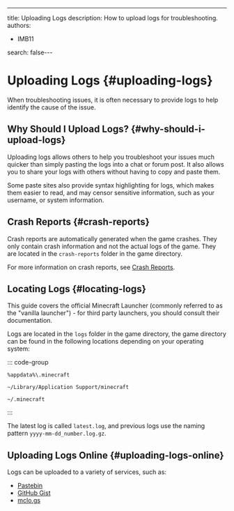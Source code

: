 ---
title: Uploading Logs
description: How to upload logs for troubleshooting.
authors:
  - IMB11

search: false---

# Uploading Logs {#uploading-logs}

When troubleshooting issues, it is often necessary to provide logs to help identify the cause of the issue.

## Why Should I Upload Logs? {#why-should-i-upload-logs}

Uploading logs allows others to help you troubleshoot your issues much quicker than simply pasting the logs into a chat or forum post. It also allows you to share your logs with others without having to copy and paste them.

Some paste sites also provide syntax highlighting for logs, which makes them easier to read, and may censor sensitive information, such as your username, or system information.

## Crash Reports {#crash-reports}

Crash reports are automatically generated when the game crashes. They only contain crash information and not the actual logs of the game. They are located in the `crash-reports` folder in the game directory.

For more information on crash reports, see [Crash Reports](./crash-reports).

## Locating Logs {#locating-logs}

This guide covers the official Minecraft Launcher (commonly referred to as the "vanilla launcher") - for third party launchers, you should consult their documentation.

Logs are located in the `logs` folder in the game directory, the game directory can be found in the following locations depending on your operating system:

::: code-group

```:no-line-numbers [Windows]
%appdata%\.minecraft
```

```:no-line-numbers [macOS]
~/Library/Application Support/minecraft
```

```:no-line-numbers [Linux]
~/.minecraft
```

:::

The latest log is called `latest.log`, and previous logs use the naming pattern `yyyy-mm-dd_number.log.gz`.

## Uploading Logs Online {#uploading-logs-online}

Logs can be uploaded to a variety of services, such as:

- [Pastebin](https://pastebin.com/)
- [GitHub Gist](https://gist.github.com/)
- [mclo.gs](https://mclo.gs/)
